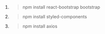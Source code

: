 1. > npm install react-bootstrap bootstrap
2. > npm install styled-components
3. > npm install axios